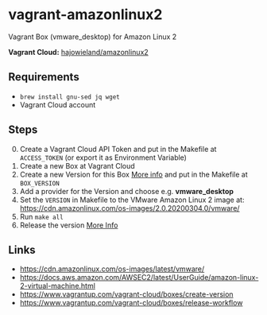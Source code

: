 # vagrant-amazonlinux2
Vagrant Box (vmware_desktop) for Amazon Linux 2

**Vagrant Cloud:** [hajowieland/amazonlinux2](https://app.vagrantup.com/hajowieland/boxes/amazonlinux2)


## Requirements

* `brew install gnu-sed jq wget`
* Vagrant Cloud account


## Steps

0. Create a Vagrant Cloud API Token and put in the Makefile at `ACCESS_TOKEN` (or export it as Environment Variable)
1. Create a new Box at Vagrant Cloud
2. Create a new Version for this Box [More info](https://www.vagrantup.com/vagrant-cloud/boxes/create-version) and put in the Makefile at `BOX_VERSION`
3. Add a provider for the Version and choose e.g. **vmware_desktop**
4. Set the `VERSION` in Makefile to the VMware Amazon Linux 2 image at: https://cdn.amazonlinux.com/os-images/2.0.20200304.0/vmware/
5. Run `make all`
6. Release the version [More Info](https://www.vagrantup.com/vagrant-cloud/boxes/release-workflow)

## Links

* https://cdn.amazonlinux.com/os-images/latest/vmware/
* https://docs.aws.amazon.com/AWSEC2/latest/UserGuide/amazon-linux-2-virtual-machine.html
* https://www.vagrantup.com/vagrant-cloud/boxes/create-version
* https://www.vagrantup.com/vagrant-cloud/boxes/release-workflow
